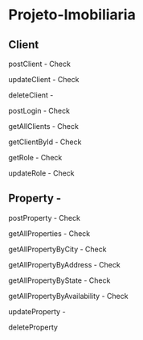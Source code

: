 # Projeto-Imobiliaria

## Client

postClient - Check

updateClient - Check

deleteClient -

postLogin - Check

getAllClients - Check

getClientById - Check

getRole - Check

updateRole - Check

## Property -

postProperty - Check

getAllProperties - Check

getAllPropertyByCity - Check

getAllPropertyByAddress - Check

getAllPropertyByState - Check

getAllPropertyByAvailability - Check

updateProperty -

deleteProperty
